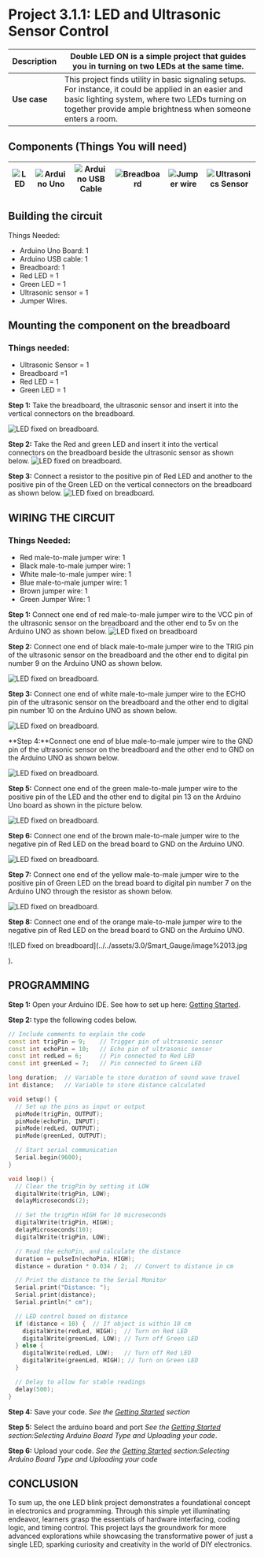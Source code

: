 # Project 3.1.1: LED and Ultrasonic Sensor Control 

| **Description** | Double LED ON is a simple project that guides you in turning on two LEDs at the same time.  |
|------------------|----------------------------------------------------------------|
| **Use case**     | This project finds utility in basic signaling setups. For instance, it could be applied in an easier and basic lighting system, where two LEDs turning on together provide ample brightness when someone enters a room. |


## Components (Things You will need)

| ![LED](../../assets/components/leds.webp) | ![Arduino Uno](../../assets/components/arduino.webp) | ![Arduino USB Cable](../../assets/components/usbcable.webp) | ![Breadboard](../../assets/components/breadboard.webp) |![Jumper wire](../../assets/components/jumperwires.webp)| ![Ultrasonics Sensor](../../assets/components/ultrasonic.webp)|
|-------------------------|-------------------------|-------------------------|-------------------------|-------------------------|-------------------------|


## Building the circuit

Things Needed:

-	Arduino Uno Board: 1
-	Arduino USB cable: 1
-	Breadboard: 1
-	Red LED = 1
-	Green LED = 1
-	Ultrasonic sensor = 1
-	Jumper Wires.


## Mounting the component on the breadboard

### Things needed:
-	Ultrasonic Sensor = 1
-	Breadboard =1
- 	Red LED = 1
- 	Green LED = 1

**Step 1:** Take the breadboard, the ultrasonic sensor and insert it into the vertical connectors on the breadboard.

![LED fixed on breadboard](../../assets/2.0/1.1.Ultrasonic+LED/ultrasonic_on_breadboard.webp).

**Step 2:** Take the Red and green LED and insert it into the vertical connectors on the breadboard beside the ultrasonic sensor as shown below.
![LED fixed on breadboard](../../assets/3.0/Smart_Gauge/image_2.webp).

**Step 3:** Connect a resistor to the positive pin of Red LED and another to the positive pin of the Green LED on the vertical connectors on the breadboard as shown below.
![LED fixed on breadboard](../../assets/3.0/Smart_Gauge/imag_3.webp).

## WIRING THE CIRCUIT

### Things Needed:

-	Red male-to-male jumper wire: 1
-	Black male-to-male jumper wire: 1
-	White male-to-male jumper wire: 1
-	Blue male-to-male jumper wire: 1
-	Brown jumper wire: 1
-	Green Jumper Wire: 1

**Step 1:** Connect one end of red male-to-male jumper wire to the VCC pin of the ultrasonic sensor on the breadboard and the other end to 5v on the Arduino UNO as shown below.
![LED fixed on breadboard](../../assets/3.0/Smart_Gauge/image_4.webp)

**Step 2:** Connect one end of black  male-to-male jumper wire to the TRIG pin of the ultrasonic sensor on the breadboard and the other end to digital pin number 9 on the Arduino UNO as shown below.

![LED fixed on breadboard](../../assets/3.0/Smart_Gauge/image_5.webp).

**Step 3:** Connect one end of white  male-to-male jumper wire to the ECHO pin of the ultrasonic sensor on the breadboard and the other end to digital pin number 10 on the Arduino UNO as shown below.

![LED fixed on breadboard](../../assets/3.0/Smart_Gauge/image_6.webp).

**Step 4:**Connect one end of blue male-to-male jumper wire to the GND pin of the ultrasonic sensor on the breadboard and the other end to GND on the Arduino UNO as shown below.

![LED fixed on breadboard](../../assets/3.0/Smart_Gauge/image_7.webp).

**Step 5:** Connect one end of the green male-to-male jumper wire to the positive pin of the LED and the other end to digital pin 13 on the Arduino Uno board as shown in the picture below.

![LED fixed on breadboard](../../assets/3.0/Smart_Gauge/image_8.webp).

**Step 6:** Connect one end of the brown  male-to-male jumper wire to the negative pin of Red LED on the bread board to GND on the Arduino UNO.

![LED fixed on breadboard](../../assets/3.0/Smart_Gauge/image_11.webp).

**Step 7:** Connect one end of the yellow  male-to-male jumper wire to the positive pin of Green LED on the bread board to digital pin number 7 on the Arduino UNO through the resistor as shown below.

![LED fixed on breadboard](../../assets/3.0/Smart_Gauge/image_12.webp).

**Step 8:** Connect one end of the orange male-to-male jumper wire to the negative pin of Red LED on the bread board to GND on the Arduino UNO.

![LED fixed on breadboard](../../assets/3.0/Smart_Gauge/image%2013.jpg

).


## PROGRAMMING

**Step 1:** Open your Arduino IDE. See how to set up here: [Getting Started](../../getting-started/overview.md).

**Step 2:** type the following codes below.
``` cpp
// Include comments to explain the code
const int trigPin = 9;    // Trigger pin of ultrasonic sensor
const int echoPin = 10;   // Echo pin of ultrasonic sensor
const int redLed = 6;     // Pin connected to Red LED
const int greenLed = 7;   // Pin connected to Green LED

long duration;  // Variable to store duration of sound wave travel
int distance;   // Variable to store distance calculated

void setup() {
  // Set up the pins as input or output
  pinMode(trigPin, OUTPUT);
  pinMode(echoPin, INPUT);
  pinMode(redLed, OUTPUT);
  pinMode(greenLed, OUTPUT);

  // Start serial communication
  Serial.begin(9600);
}

void loop() {
  // Clear the trigPin by setting it LOW
  digitalWrite(trigPin, LOW);
  delayMicroseconds(2);

  // Set the trigPin HIGH for 10 microseconds
  digitalWrite(trigPin, HIGH);
  delayMicroseconds(10);
  digitalWrite(trigPin, LOW);

  // Read the echoPin, and calculate the distance
  duration = pulseIn(echoPin, HIGH);
  distance = duration * 0.034 / 2;  // Convert to distance in cm

  // Print the distance to the Serial Monitor
  Serial.print("Distance: ");
  Serial.print(distance);
  Serial.println(" cm");

  // LED control based on distance
  if (distance < 10) {  // If object is within 10 cm
    digitalWrite(redLed, HIGH);  // Turn on Red LED
    digitalWrite(greenLed, LOW); // Turn off Green LED
  } else {
    digitalWrite(redLed, LOW);   // Turn off Red LED
    digitalWrite(greenLed, HIGH); // Turn on Green LED
  }

  // Delay to allow for stable readings
  delay(500);
}

```

**Step 4:** Save your code. _See the [Getting Started](../../getting-started/overview.md) section_

**Step 5:** Select the arduino board and port _See the [Getting Started](../../getting-started/overview.md) section:Selecting Arduino Board Type and Uploading your code_.

**Step 6:** Upload your code. _See the [Getting Started](../../getting-started/overview.md) section:Selecting Arduino Board Type and Uploading your code_


## CONCLUSION
To sum up, the one LED blink project demonstrates a foundational concept in electronics and programming. Through this simple yet illuminating endeavor, learners grasp the essentials of hardware interfacing, coding logic, and timing control. This project lays the groundwork for more advanced explorations while showcasing the transformative power of just a single LED, sparking curiosity and creativity in the world of DIY electronics.
